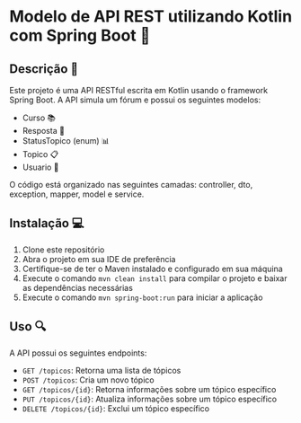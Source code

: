 # Modelo de API REST utilizando Kotlin com Spring Boot 🚀

## Descrição 📝

Este projeto é uma API RESTful escrita em Kotlin usando o framework Spring Boot. A API simula um fórum e possui os seguintes modelos:

- Curso 📚
- Resposta 💬
- StatusTopico (enum) 📊
- Topico 📋
- Usuario 👤

O código está organizado nas seguintes camadas: controller, dto, exception, mapper, model e service.

## Instalação 💻

1. Clone este repositório
2. Abra o projeto em sua IDE de preferência
3. Certifique-se de ter o Maven instalado e configurado em sua máquina
4. Execute o comando `mvn clean install` para compilar o projeto e baixar as dependências necessárias
5. Execute o comando `mvn spring-boot:run` para iniciar a aplicação

## Uso 🔍

A API possui os seguintes endpoints:

- `GET /topicos`: Retorna uma lista de tópicos
- `POST /topicos`: Cria um novo tópico
- `GET /topicos/{id}`: Retorna informações sobre um tópico específico
- `PUT /topicos/{id}`: Atualiza informações sobre um tópico específico
- `DELETE /topicos/{id}`: Exclui um tópico específico
